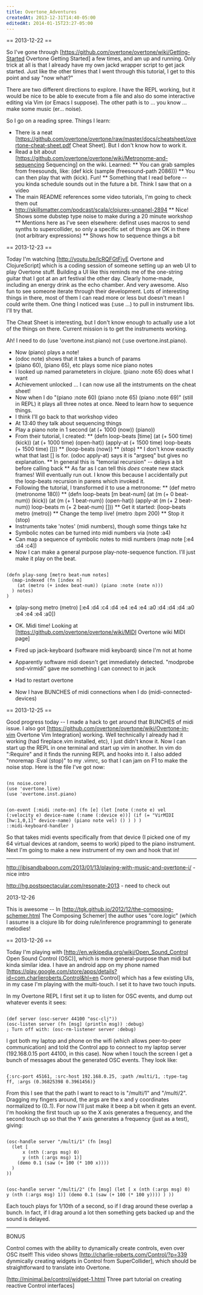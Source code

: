 ```yaml
---
title: Overtone_Adventures
createdAt: 2013-12-31T14:40-05:00
editedAt: 2014-01-15T23:27-05:00
---
```


== 2013-12-22 ==

So I've gone through [https://github.com/overtone/overtone/wiki/Getting-Started Overtone Getting Started] a few times, and am up and running. Only trick at all is that I already have my own jackd wrapper script to get jack started. Just like the other times that I went through this tutorial, I get to this point and say "now what?"

There are two different directions to explore. I have the REPL working, but it would be nice to be able to execute from a file and also do some interactive editing via Vim (or Emacs I suppose). The other path is to ... you know ... make some music (er... noise).

So I go on a reading spree. Things I learn:
* There is a neat [https://github.com/overtone/overtone/raw/master/docs/cheatsheet/overtone-cheat-sheet.pdf Cheat Sheet]. But I don't know how to work it.
* Read a bit about [https://github.com/overtone/overtone/wiki/Metronome-and-sequencing Sequencing] on the wiki. Learned:
** You can grab samples from freesounds, like: (def kick (sample (freesound-path 2086)))
** You can then play that with (kick). Fun!
** Something that I read before -- you kinda schedule sounds out in the future a bit. Think I saw that on a video
* The main README references some video tutorials, I'm going to check them out
* http://skillsmatter.com/podcast/scala/clojurex-unpanel-2894
** Nice! Shows some dubstep type noise to make during a 20 minute workshop
** Mentions here as I've seen elsewhere: definst uses macros to send synths to supercollider, so only a specific set of things are OK in there (not arbitrary expressions)
** Shows how to sequence things a bit

== 2013-12-23 ==

Today I'm watching [http://youtu.be/lcRQFGtFiyE Overtone and ClojureScript] which is a coding session of someone setting up an web UI to play Overtone stuff. Building a UI like this reminds me of the one-string guitar that I got at an art festival the other day. Clearly home-made, including an energy drink as the echo chamber. And very awesome. Also fun to see someone iterate through their development. Lots of interesting things in there, most of them I can read more or less but doesn't mean I could write them. One thing I noticed was (:use ...) to pull in instrument libs. I'll try that.

The Cheat Sheet is interesting, but I don't know enough to actually use a lot of the things on there. Current mission is to get the instruments working.

Ah! I need to do (use 'overtone.inst.piano) not (:use overtone.inst.piano).
* Now (piano) plays a note!
* (odoc note) shows that it takes a bunch of params
* (piano 60), (piano 65), etc plays some nice piano notes
* I looked up named parameteters in clojure. (piano :note 65) does what I want
* Achievement unlocked ... I can now use all the intstruments on the cheat sheet!
* Now when I do "(piano :note 60) (piano :note 65) (piano :note 69)" (still in REPL) it plays all three notes at once. Need to learn how to sequence things.
* I think I'll go back to that workshop video
* At 13:40 they talk about sequencing things
* Play a piano note in 1 second (at (+ 1000 (now)) (piano))
* From their tutorial, I created:
** (defn loop-beats [time] (at (+ 500 time) (kick)) (at (+ 1000 time) (open-hat)) (apply-at (+ 1500 time) loop-beats (+ 1500 time) []))
** (loop-beats (now))
** (stop)
** I don't know exactly what that last [] is for. (odoc apply-at) says it is "argseq" but gives no explanation.
** In general this is "temorial recursion" -- delays a bit before calling back
** As far as I can tell this _does_ create new stack frames! Will eventually run out. I know this because I accidentally put the loop-beats recursion in parens which invoked it.
* Following the tutorial, I transformed it to use a metronome:
** (def metro (metronome 180))
** (defn loop-beats [m beat-num] (at (m (+ 0 beat-num)) (kick)) (at (m (+ 1 beat-num)) (open-hat)) (apply-at (m (+ 2 beat-num)) loop-beats m (+ 2 beat-num) []))
** Get it started: (loop-beats metro (metro))
** Change the temp live! (metro :bpm 200)
** Stop it (stop)
* Instruments take 'notes' (midi numbers), though some things take hz
* Symbolic notes can be turned into midi numbers via (note :a4)
* Can map a sequence of symbolic notes to midi numbers (map note [:e4 :d4 :c4])
* Now I can make a general purpose play-note-sequence function. I'll just make it play on the beat.

<code>
(defn play-song [metro beat-num notes]
  (map-indexed (fn [index n]
    (at (metro (+ index beat-num)) (piano :note (note n)))
  ) notes)
)
</code>

* (play-song metro (metro) [:e4 :d4 :c4 :d4 :e4 :e4 :e4 :a0 :d4 :d4 :d4 :a0 :e4 :e4 :e4 :a0])

* OK. Midi time! Looking at [https://github.com/overtone/overtone/wiki/MIDI Overtone wiki MIDI page]
* Fired up jack-keyboard (software midi keyboard) since I'm not at home
* Apparently software midi doesn't get immediately detected. "modprobe snd-virmidi" gave me something I can connect to in jack
* Had to restart overtone
* Now I have BUNCHES of midi connections when I do (midi-connected-devices)

== 2013-12-25 ==

Good progress today -- I made a hack to get around that BUNCHES of midi issue. I also got [https://github.com/overtone/overtone/wiki/Overtone-in-vim Overtone Vim Integration] working. Well technically I already had it working (had fireplace.vim installed, etc), I just didn't know it. Now I can start up the REPL in one terminal and start up vim in another. In vim do ":Require" and it finds the running REPL and hooks into it. I also added "nnoremap <F1> :Eval (stop)<cr>" to my .vimrc, so that I can jam on F1 to make the noise stop. Here is the file I've got now:

<code>
(ns noise.core)
(use 'overtone.live)
(use 'overtone.inst.piano)

(on-event [:midi :note-on]
  (fn [e]
    (let [note (:note e)
          vel  (:velocity e)
          device-name (:name (:device e))]
      (if (= "VirMIDI [hw:1,0,1]" device-name)
        (piano note vel)
        ()
      ) 
    ) 
  ) 
  ::midi-keyboard-handler
)
</code>

So that takes midi events specifically from that device (I picked one of my 64 virtual devices at random, seems to work) piped to the piano instrument. Next I'm going to make a new instrument of my own and hook that in!

-----------------

http://ibisandbaboon.com/2013/01/13/playing-with-music-and-overtone-i/ - nice intro

http://hg.postspectacular.com/resonate-2013 - need to check out

2013-12-26

This is awesome -- In [http://tgk.github.io/2012/12/the-composing-schemer.html The Composing Schemer] the author uses "core.logic" (which I assume is a clojure lib for doing rule/inference programming) to generate melodies!

== 2013-12-26 ==

Today I'm playing with [http://en.wikipedia.org/wiki/Open_Sound_Control Open Sound Control (OSC)], which is more general-purpose than midi but kinda similar idea. I have an android app on my phone named [https://play.google.com/store/apps/details?id=com.charlieroberts.Control&hl=en Control] which has a few existing UIs, in my case I'm playing with the multi-touch. I set it to have two touch inputs.

In my Overtone REPL I first set it up to listen for OSC events, and dump out whatever events it sees:

<code>
(def server (osc-server 44100 "osc-clj"))
(osc-listen server (fn [msg] (println msg)) :debug)
; Turn off with: (osc-rm-listener server :debug)
</code>

I got both my laptop and phone on the wifi (which allows peer-to-peer communication) and told the Control app to connect to my laptop server (192.168.0.15 port 44100, in this case). Now when I touch the screen I get a bunch of messages about the generated OSC events. They look like:

<code>
{:src-port 45161, :src-host 192.168.0.25, :path /multi/1, :type-tag ff, :args (0.36825398 0.3961456)}
</code>

From this I see that the path I want to react to is "/multi/1" and "/multi/2". Dragging my fingers around, the args are the x and y coordinates normalized to (0..1). For now I'll just make it beep a bit when it gets an event. I'm hooking the first touch up so the X axis generates a frequency, and the second touch up so that the Y axis generates a frequency (just as a test), giving:

<code>
(osc-handle server "/multi/1" (fn [msg]
  (let [
      x (nth (:args msg) 0)
      y (nth (:args msg) 1)]
    (demo 0.1 (saw (+ 100 (* 100 x))))
  )
))

(osc-handle server "/multi/2" (fn [msg]
  (let [
      x (nth (:args msg) 0)
      y (nth (:args msg) 1)]
    (demo 0.1 (saw (+ 100 (* 100 y))))
  )
))
</code>

Each touch plays for 1/10th of a second, so if I drag around these overlap a bunch. In fact, if I drag around a lot then something gets backed up and the sound is delayed.

------

BONUS

Control comes with the ability to dynamically create controls, even over OSC itself! This video shows [http://charlie-roberts.com/Control/?p=339 dynmically creating widgets in Control from SuperCollider], which should be straightforward to translate into Overtone.

[http://minimal.be/control/widget-1.html Three part tutorial on creating reactive Control interfaces]


